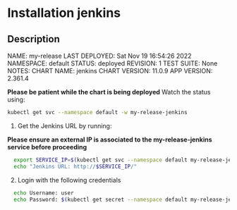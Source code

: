 # Installation jenkins

## Description

NAME: my-release
LAST DEPLOYED: Sat Nov 19 16:54:26 2022
NAMESPACE: default
STATUS: deployed
REVISION: 1
TEST SUITE: None
NOTES:
CHART NAME: jenkins
CHART VERSION: 11.0.9
APP VERSION: 2.361.4

**Please be patient while the chart is being deployed**
Watch the status using:

```bash
kubectl get svc --namespace default -w my-release-jenkins
```

1. Get the Jenkins URL by running:

**Please ensure an external IP is associated to the my-release-jenkins service before proceeding**

```bash
  export SERVICE_IP=$(kubectl get svc --namespace default my-release-jenkins --template "{{ range (index .status.loadBalancer.ingress 0) }}{{ . }}{{ end }}")
  echo "Jenkins URL: http://$SERVICE_IP/"
```

2. Login with the following credentials

```bash
  echo Username: user
  echo Password: $(kubectl get secret --namespace default my-release-jenkins -o jsonpath="{.data.jenkins-password}" | base64 -d)
```
